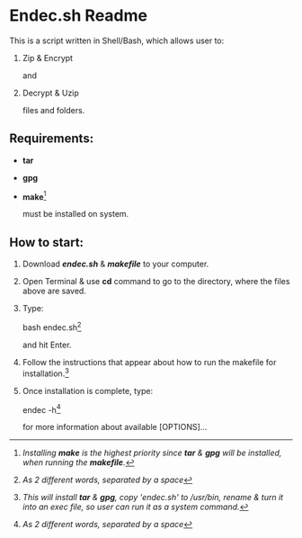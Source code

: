 # Endec.sh Readme

This is a script written in Shell/Bash, which allows user to:

1. Zip & Encrypt

   and

2. Decrypt & Uzip

   files and folders.

## Requirements:

- **tar**
- **gpg** 
- **make**[^3]

  must be installed on system.

## How to start:

1. Download ***endec.sh*** & ***makefile*** to your computer.

2. Open Terminal & use **cd** command to go to the directory, where the files above are saved.

3. Type: 

   bash endec.sh[^1]

   and hit Enter.

4. Follow the instructions that appear about how to run the makefile for installation.[^2]

5. Once installation is complete, type:

   endec -h[^1]

   for more information about available [OPTIONS]...

[^1]: *As 2 different words, separated by a space*

[^2]: *This will install **tar** & **gpg**, copy 'endec.sh' to /usr/bin, rename & turn it into an exec file, so user can run it as a system command.*

[^3]: *Installing ***make*** is the highest priority since ***tar*** & ***gpg*** will be installed, when running the ***makefile***.*
